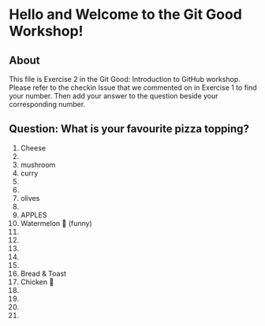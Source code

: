 # Hello and Welcome to the Git Good Workshop! 

## About 

This file is Exercise 2 in the Git Good: Introduction to GitHub workshop. 
Please refer to the checkin Issue that we commented on in Exercise 1 to find your number. Then add your answer to the question beside your corresponding number.

## Question: What is your favourite pizza topping?


1. Cheese
2. 
3. mushroom
2. curry
3. 
4. 
5. olives
6. 
7. APPLES
8. Watermelon 🍉 (funny) 
9. 
10. 
11. 
12. 
13. 
14. Bread & Toast
15. Chicken 🍗
16. 
17. 
18. 
19. 
